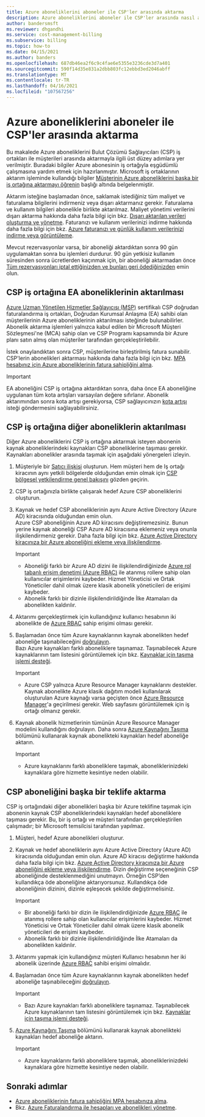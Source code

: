 ```yaml
---
title: Azure aboneliklerini aboneler ile CSP'ler arasında aktarma
description: Azure aboneliklerini aboneler ile CSP'ler arasında nasıl aktarabileceğinizi öğrenin.
author: bandersmsft
ms.reviewer: dhgandhi
ms.service: cost-management-billing
ms.subservice: billing
ms.topic: how-to
ms.date: 04/15/2021
ms.author: banders
ms.openlocfilehash: 687db46ea2f6c9c4fae6e5355e3236cde3d7a401
ms.sourcegitcommit: 590f14d35e831a2dbb803fc12ebbd3ed2046abff
ms.translationtype: MT
ms.contentlocale: tr-TR
ms.lasthandoff: 04/16/2021
ms.locfileid: "107567256"
---
```

# <a name="transfer-azure-subscriptions-between-subscribers-and-csps"></a>Azure aboneliklerini aboneler ile CSP'ler arasında aktarma

Bu makalede Azure aboneliklerini Bulut Çözümü Sağlayıcıları (CSP) iş ortakları ile müşterileri arasında aktarmayla ilgili üst düzey adımlara yer verilmiştir. Buradaki bilgiler Azure abonesinin iş ortağıyla eşgüdümlü çalışmasına yardım etmek için hazırlanmıştır. Microsoft iş ortaklarının aktarım işleminde kullandığı bilgiler [Müşterinin Azure aboneliklerini başka bir iş ortağına aktarmayı öğrenin](/partner-center/switch-azure-subscriptions-to-a-different-partner) başlığı altında belgelenmiştir.

Aktarım isteğine başlamadan önce, saklamak istediğiniz tüm maliyet ve faturalama bilgilerini indirmeniz veya dışarı aktarmanız gerekir. Faturalama ve kullanım bilgileri abonelikle birlikte aktarılmaz. Maliyet yönetimi verilerini dışarı aktarma hakkında daha fazla bilgi için bkz. [Dışarı aktarılan verileri oluşturma ve yönetme](../costs/tutorial-export-acm-data.md). Faturanızı ve kullanım verilerinizi indirme hakkında daha fazla bilgi için bkz. [Azure faturanızı ve günlük kullanım verilerinizi indirme veya görüntüleme](download-azure-invoice-daily-usage-date.md).

Mevcut rezervasyonlar varsa, bir aboneliği aktardıktan sonra 90 gün uygulamaktan sonra bu işlemleri durdurur. 90 gün yetkisiz kullanım süresinden sonra ücretlerden kaçınmak için, bir aboneliği aktarmadan önce [Tüm rezervasyonları iptal ettiğinizden ve bunları geri ödediğinizden](../reservations/exchange-and-refund-azure-reservations.md) emin olun.

## <a name="transfer-ea-subscriptions-to-a-csp-partner"></a>CSP iş ortağına EA aboneliklerinin aktarılması

[Azure Uzman Yönetilen Hizmetler Sağlayıcısı (MSP)](https://partner.microsoft.com/membership/azure-expert-msp) sertifikalı CSP doğrudan faturalandırma iş ortakları, Doğrudan Kurumsal Anlaşma (EA) sahibi olan müşterilerinin Azure aboneliklerinin aktarılması isteğinde bulunabilirler. Abonelik aktarma işlemleri yalnızca kabul edilen bir Microsoft Müşteri Sözleşmesi'ne (MCA) sahip olan ve CSP Programı kapsamında bir Azure planı satın almış olan müşteriler tarafından gerçekleştirilebilir.

İstek onaylandıktan sonra CSP, müşterilerine birleştirilmiş fatura sunabilir. CSP'lerin abonelikleri aktarması hakkında daha fazla bilgi için bkz. [MPA hesabınız için Azure aboneliklerinin fatura sahipliğini alma](mpa-request-ownership.md).

>[!IMPORTANT]
> EA aboneliğini CSP iş ortağına aktardıktan sonra, daha önce EA aboneliğine uygulanan tüm kota artışları varsayılan değere sıfırlanır. Abonelik aktarımından sonra kota artışı gerekiyorsa, CSP sağlayıcınızın [kota artışı](../../azure-portal/supportability/regional-quota-requests.md) isteği göndermesini sağlayabilirsiniz. 

## <a name="other-subscription-transfers-to-a-csp-partner"></a>CSP iş ortağına diğer aboneliklerin aktarılması

Diğer Azure aboneliklerini CSP iş ortağına aktarmak isteyen abonenin kaynak aboneliklerindeki kaynakları CSP aboneliklerine taşıması gerekir. Kaynakları abonelikler arasında taşımak için aşağıdaki yönergeleri izleyin.

1. Müşteriyle bir [Satıcı ilişkisi](/partner-center/request-a-relationship-with-a-customer) oluşturun. Hem müşteri hem de Iş ortağı kiracının aynı yetkili bölgelerde olduğundan emin olmak için [CSP bölgesel yetkilendirme genel bakışını](/partner-center/regional-authorization-overview) gözden geçirin.
1. CSP iş ortağınızla birlikte çalışarak hedef Azure CSP aboneliklerini oluşturun.
1. Kaynak ve hedef CSP aboneliklerinin aynı Azure Active Directory (Azure AD) kiracısında olduğundan emin olun.  
    Azure CSP aboneliğinin Azure AD kiracısını değiştiremezsiniz. Bunun yerine kaynak aboneliği CSP Azure AD kiracısına eklemeniz veya onunla ilişkilendirmeniz gerekir. Daha fazla bilgi için bkz. [Azure Active Directory kiracınıza bir Azure aboneliğini ekleme veya ilişkilendirme](../../active-directory/fundamentals/active-directory-how-subscriptions-associated-directory.md).
    > [!IMPORTANT]
    > - Aboneliği farklı bir Azure AD dizini ile ilişkilendirdiğinizde [Azure rol tabanlı erişim denetimi (Azure RBAC)](../../role-based-access-control/role-assignments-portal.md) ile atanmış rollere sahip olan kullanıcılar erişimlerini kaybeder. Hizmet Yöneticisi ve Ortak Yöneticiler dahil olmak üzere klasik abonelik yöneticileri de erişimi kaybeder.
    > - Abonelik farklı bir dizinle ilişkilendirildiğinde İlke Atamaları da abonelikten kaldırılır.
1. Aktarımı gerçekleştirmek için kullandığınız kullanıcı hesabının iki abonelikte de [Azure RBAC](add-change-subscription-administrator.md) sahip erişimi olması gerekir.
1. Başlamadan önce tüm Azure kaynaklarının kaynak abonelikten hedef aboneliğe taşınabileceğini [doğrulayın](/rest/api/resources/resources/validatemoveresources).  
    Bazı Azure kaynakları farklı aboneliklere taşınamaz. Taşınabilecek Azure kaynaklarının tam listesini görüntülemek için bkz. [Kaynaklar için taşıma işlemi desteği](../../azure-resource-manager/management/move-support-resources.md).
    > [!IMPORTANT]
    >  - Azure CSP yalnızca Azure Resource Manager kaynaklarını destekler. Kaynak abonelikte Azure klasik dağıtım modeli kullanılarak oluşturulan Azure kaynağı varsa geçişten önce [Azure Resource Manager](/azure/cloud-solution-provider/migration/ea-payg-to-azure-csp/ea-open-direct-asm-to-arm)'a geçirilmesi gerekir. Web sayfasını görüntülemek için iş ortağı olmanız gerekir.

1. Kaynak abonelik hizmetlerinin tümünün Azure Resource Manager modelini kullandığını doğrulayın. Daha sonra [Azure Kaynağını Taşıma](../../azure-resource-manager/management/move-resource-group-and-subscription.md) bölümünü kullanarak kaynak abonelikteki kaynakları hedef aboneliğe aktarın.
    > [!IMPORTANT]
    >  - Azure kaynaklarını farklı aboneliklere taşımak, aboneliklerinizdeki kaynaklara göre hizmette kesintiye neden olabilir.

## <a name="transfer-csp-subscription-to-other-offer"></a>CSP aboneliğini başka bir teklife aktarma

CSP iş ortağındaki diğer abonelikleri başka bir Azure teklifine taşımak için abonenin kaynak CSP aboneliklerindeki kaynakları hedef aboneliklere taşıması gerekir. Bu, bir iş ortağı ve müşteri tarafından gerçekleştirilen çalışmadır; bir Microsoft temsilcisi tarafından yapılmaz.

1. Müşteri, hedef Azure abonelikleri oluşturur.
1. Kaynak ve hedef aboneliklerin aynı Azure Active Directory (Azure AD) kiracısında olduğundan emin olun. Azure AD kiracısı değiştirme hakkında daha fazla bilgi için bkz. [Azure Active Directory kiracınıza bir Azure aboneliğini ekleme veya ilişkilendirme](../../active-directory/fundamentals/active-directory-how-subscriptions-associated-directory.md).
    Dizin değiştirme seçeneğinin CSP aboneliğinde desteklenmediğini unutmayın. Örneğin CSP’den kullandıkça öde aboneliğine aktarıyorsunuz. Kullandıkça öde aboneliğinin dizinini, dizinle eşleşecek şekilde değiştirmelisiniz.

    > [!IMPORTANT]
    >  - Bir aboneliği farklı bir dizin ile ilişkilendirdiğinizde [Azure RBAC](../../role-based-access-control/role-assignments-portal.md) ile atanmış rollere sahip olan kullanıcılar erişimlerini kaybeder. Hizmet Yöneticisi ve Ortak Yöneticiler dahil olmak üzere klasik abonelik yöneticileri de erişimi kaybeder.
    >  - Abonelik farklı bir dizinle ilişkilendirildiğinde İlke Atamaları da abonelikten kaldırılır.

1. Aktarımı yapmak için kullandığınız müşteri Kullanıcı hesabının her iki abonelik üzerinde [Azure RBAC](add-change-subscription-administrator.md) sahibi erişimi olmalıdır.
1. Başlamadan önce tüm Azure kaynaklarının kaynak abonelikten hedef aboneliğe taşınabileceğini [doğrulayın](/rest/api/resources/resources/validatemoveresources).
    > [!IMPORTANT]
    >  - Bazı Azure kaynakları farklı aboneliklere taşınamaz. Taşınabilecek Azure kaynaklarının tam listesini görüntülemek için bkz. [Kaynaklar için taşıma işlemi desteği](../../azure-resource-manager/management/move-support-resources.md).

1. [Azure Kaynağını Taşıma](../../azure-resource-manager/management/move-resource-group-and-subscription.md) bölümünü kullanarak kaynak abonelikteki kaynakları hedef aboneliğe aktarın.
    > [!IMPORTANT]
    >  - Azure kaynaklarını farklı aboneliklere taşımak, aboneliklerinizdeki kaynaklara göre hizmette kesintiye neden olabilir.

## <a name="next-steps"></a>Sonraki adımlar
- [Azure aboneliklerinin fatura sahipliğini MPA hesabınıza alma](mpa-request-ownership.md).
- Bkz. [Azure Faturalandırma ile hesapları ve abonelikleri yönetme](../index.yml).
